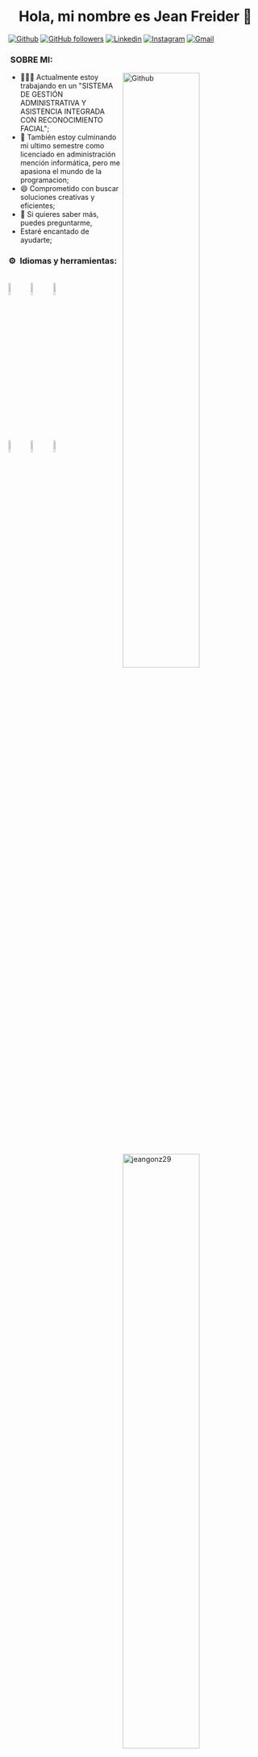 <!-- title -->
<div>
<h1 align="center">Hola, mi nombre es Jean Freider 👋</h1>
</div>

[![Github](https://img.shields.io/badge/-Github-000?style=flat&logo=Github&logoColor=white)](https://github.com/Jeangonz29)
[![GitHub followers](https://img.shields.io/github/followers/Jeangonz29?style=social)](https://github.com/Jeangonz29)
[![Linkedin](https://img.shields.io/badge/-LinkedIn-blue?style=flat&logo=Linkedin&logoColor=white)](https://www.linkedin.com/in/jeanfreidergonz29/)
[![Instagram](https://img.shields.io/badge/-Instagram-c13584?style=flat&labelColor=c13584&logo=instagram&logoColor=white)](#)
[![Gmail](https://img.shields.io/badge/-Gmail-c14438?style=flat&logo=Gmail&logoColor=white)](#)


### &nbsp;SOBRE MI:

<!--image aligned to the right.-->
<img width="55%" align="right" alt="Github" src="https://raw.githubusercontent.com/onimur/.github/master/.resources/git-header.svg" />

- 👨🏽‍💻 Actualmente estoy trabajando en un "SISTEMA DE GESTIÓN ADMINISTRATIVA Y ASISTENCIA INTEGRADA CON RECONOCIMIENTO FACIAL"; <!-- [lin](URL); -->
- 🌱 También estoy culminando mi ultimo semestre como licenciado en administración mención informática, pero me apasiona el mundo de la programacion;
- 😄 Comprometido con buscar soluciones creativas y eficientes;
- 💬 Si quieres saber más, puedes preguntarme,
-  Estaré encantado de ayudarte;

<p>

  
### ⚙️ &nbsp;Idiomas y herramientas:
  <a href="https://github.com/Jeangonz29">
 <img width="55%" align="right"  src="https://github-readme-stats-eight-theta.vercel.app/api/top-langs?username=jeangonz29&show_icons=true&locale=es&layout=compact" alt="jeangonz29" />
  </a>
  <!-- Your languages and tools.
  --> 
  <br>
  <code><img width="8%" src="https://github.com/user-attachments/assets/4737b548-3ae7-415c-a34a-a113c678b83b"></code> <!--HTML-->
  <code><img width="8%" src="https://github.com/user-attachments/assets/a9c6b5d4-7021-47f3-a203-f22c76a36532"></code> <!--CSS-->
  <code><img width="8%" src="https://github.com/user-attachments/assets/9fcd7227-c364-4251-bb99-ea25dd8b14f2"></code> <!--JS-->
  <br>
  <code><img width="8%" src="https://github.com/user-attachments/assets/74eacd9c-8440-4616-bd73-b2984770b8b6"></code> <!--NODEJS-->
  <code><img width="8%" src="https://github.com/user-attachments/assets/b5906332-2baf-4d21-89a6-f5710cd49a5d"></code> <!--MONGODB-->
  <code><img width="8%" src="https://github.com/user-attachments/assets/c7c59cf3-0fd8-4233-879f-22ff6c7e2b21"></code> <!--Figma-->

</p>

<!--
<code><img width="10%" src="https://www.vectorlogo.zone/logos/git-scm/git-scm-ar21.svg"></code>
  <code><img width="10%" src="https://www.vectorlogo.zone/logos/yaml/yaml-ar21.svg"></code>
  <code><img width="10%" src="https://www.vectorlogo.zone/logos/gnu_bash/gnu_bash-ar21.svg"></code>
  -->

<br>
<br>

<br clear="both">

<div align="center">
  <img height="200" width="100%" src="https://www.michaelpage.es/sites/michaelpage.es/files/2021-11/Full%20Stack%20Developer.jpg"  />
</div>


### &nbsp; MÁS SOBRE MI: 
  > ⚡ Soy **Programador Full-Stack** que está empezando en este apasionado mundo de la tecnología...
  >
  > Pues me especializado:
  > **HTML5
  > CSS3
  > JavaScript
  > NodeJS
  > MongoDB**
  > 
  > Tambien tengo conocimientos en figma, para la ceación de prototipos
  >   
  > Manejo herramientas ofimáticas

<!--
[![YouTube Channel Subscribers](https://img.shields.io/youtube/channel/subscribers/UCIjEgHA1vatSR2K4rfcdNRg?style=social)](link de la cuenta)
[![Twitch Status](link)]              <----(link de la cuenta)
![Discord Shield](link de la cuenta)
-->


<!--
> [!NOTE]
> xxxxxxxx.

> [!TIP]
> xxxxxxxx.

> [!IMPORTANT]
> Key information users need to know to achieve their goal.

> [!WARNING]
> Urgent info that needs immediate user attention to avoid problems.

> [!CAUTION]
> Advises about risks or negative outcomes of certain actions.
aqui crear parte por parte lo que ire colocando

Aqui ver un tutorial de como usar git


-->
